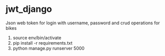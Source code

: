 # jwt_django
Json web token for login with username, password and  crud operations for bikes

1. source env/bin/activate
2. pip install -r requirements.txt
3. python manage.py runserver 5000
